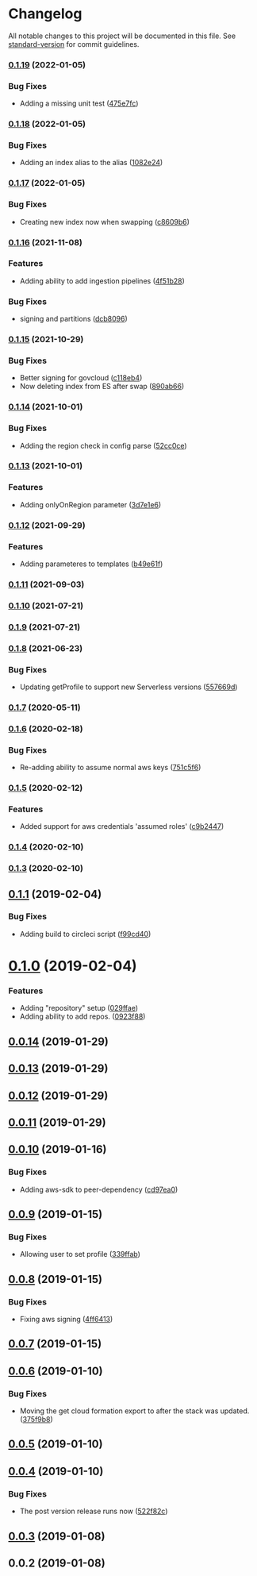 # Changelog

All notable changes to this project will be documented in this file. See [standard-version](https://github.com/conventional-changelog/standard-version) for commit guidelines.

### [0.1.19](https://github.com/XappMedia/serverless-setup-elasticsearch-plugin/compare/v0.1.18...v0.1.19) (2022-01-05)


### Bug Fixes

* Adding a missing unit test ([475e7fc](https://github.com/XappMedia/serverless-setup-elasticsearch-plugin/commit/475e7fc3deea9189b797daaea733f0818d310b0c))

### [0.1.18](https://github.com/XappMedia/serverless-setup-elasticsearch-plugin/compare/v0.1.17...v0.1.18) (2022-01-05)


### Bug Fixes

* Adding an index alias to the alias ([1082e24](https://github.com/XappMedia/serverless-setup-elasticsearch-plugin/commit/1082e24c7c95f3591d9a85ece8e0c00cfd2051e8))

### [0.1.17](https://github.com/XappMedia/serverless-setup-elasticsearch-plugin/compare/v0.1.16...v0.1.17) (2022-01-05)


### Bug Fixes

* Creating new index now when swapping ([c8609b6](https://github.com/XappMedia/serverless-setup-elasticsearch-plugin/commit/c8609b680cef8fb5fa960bf167711c24cfa58642))

### [0.1.16](https://github.com/XappMedia/serverless-setup-elasticsearch-plugin/compare/v0.1.15...v0.1.16) (2021-11-08)


### Features

* Adding ability to add ingestion pipelines ([4f51b28](https://github.com/XappMedia/serverless-setup-elasticsearch-plugin/commit/4f51b2814d01f2d62bc3e894bb2a21cdc476f961))


### Bug Fixes

* signing and partitions ([dcb8096](https://github.com/XappMedia/serverless-setup-elasticsearch-plugin/commit/dcb80965b1b4fd70155b1dea34b0d9e5ffb584a2))

### [0.1.15](https://github.com/XappMedia/serverless-setup-elasticsearch-plugin/compare/v0.1.14...v0.1.15) (2021-10-29)


### Bug Fixes

* Better signing for govcloud ([c118eb4](https://github.com/XappMedia/serverless-setup-elasticsearch-plugin/commit/c118eb426ef0b0572ac1ffe59b4bc5f5314a10ae))
* Now deleting index from ES after swap ([890ab66](https://github.com/XappMedia/serverless-setup-elasticsearch-plugin/commit/890ab663ebacfdf3faf6555086ab135bc78ff2bc))

### [0.1.14](https://github.com/XappMedia/serverless-setup-elasticsearch-plugin/compare/v0.1.13...v0.1.14) (2021-10-01)


### Bug Fixes

* Adding the region check in config parse ([52cc0ce](https://github.com/XappMedia/serverless-setup-elasticsearch-plugin/commit/52cc0cea3ba3c4d03c2589210a6b364dc9e9a0ad))

### [0.1.13](https://github.com/XappMedia/serverless-setup-elasticsearch-plugin/compare/v0.1.12...v0.1.13) (2021-10-01)


### Features

* Adding onlyOnRegion parameter ([3d7e1e6](https://github.com/XappMedia/serverless-setup-elasticsearch-plugin/commit/3d7e1e6ffc866e8d79048868b94eb40a950574ad))

### [0.1.12](https://github.com/XappMedia/serverless-setup-elasticsearch-plugin/compare/v0.1.11...v0.1.12) (2021-09-29)


### Features

* Adding parameteres to templates ([b49e61f](https://github.com/XappMedia/serverless-setup-elasticsearch-plugin/commit/b49e61f227d46b909a205670e985ad449a74cc7c))

### [0.1.11](https://github.com/XappMedia/serverless-setup-elasticsearch-plugin/compare/v0.1.10...v0.1.11) (2021-09-03)

### [0.1.10](https://github.com/XappMedia/serverless-setup-elasticsearch-plugin/compare/v0.1.9...v0.1.10) (2021-07-21)

### [0.1.9](https://github.com/XappMedia/serverless-setup-elasticsearch-plugin/compare/v0.1.8...v0.1.9) (2021-07-21)

### [0.1.8](https://github.com/XappMedia/serverless-setup-elasticsearch-plugin/compare/v0.1.7...v0.1.8) (2021-06-23)


### Bug Fixes

* Updating getProfile to support new Serverless versions ([557669d](https://github.com/XappMedia/serverless-setup-elasticsearch-plugin/commit/557669df8f8c60949a705d01063d1a8bc106d6c1))

### [0.1.7](https://github.com/XappMedia/serverless-setup-elasticsearch-plugin/compare/v0.1.6...v0.1.7) (2020-05-11)

### [0.1.6](https://github.com/XappMedia/serverless-setup-elasticsearch-plugin/compare/v0.1.5...v0.1.6) (2020-02-18)


### Bug Fixes

* Re-adding ability to assume normal aws keys ([751c5f6](https://github.com/XappMedia/serverless-setup-elasticsearch-plugin/commit/751c5f6f743025a0e41c766848d093f3582b6ee8))

### [0.1.5](https://github.com/XappMedia/serverless-setup-elasticsearch-plugin/compare/v0.1.4...v0.1.5) (2020-02-12)


### Features

* Added support for aws credentials 'assumed roles' ([c9b2447](https://github.com/XappMedia/serverless-setup-elasticsearch-plugin/commit/c9b244756b22cea1f002e59667f08c524a83e2b8))

### [0.1.4](https://github.com/XappMedia/serverless-setup-elasticsearch-plugin/compare/v0.1.3...v0.1.4) (2020-02-10)

### [0.1.3](https://github.com/XappMedia/serverless-setup-elasticsearch-plugin/compare/v0.1.1...v0.1.3) (2020-02-10)

<a name="0.1.1"></a>
## [0.1.1](https://github.com/XappMedia/serverless-setup-elasticsearch-plugin/compare/v0.1.0...v0.1.1) (2019-02-04)


### Bug Fixes

* Adding build to circleci script ([f99cd40](https://github.com/XappMedia/serverless-setup-elasticsearch-plugin/commit/f99cd40))



<a name="0.1.0"></a>
# [0.1.0](https://github.com/XappMedia/serverless-setup-elasticsearch-plugin/compare/v0.0.14...v0.1.0) (2019-02-04)


### Features

* Adding "repository" setup ([029ffae](https://github.com/XappMedia/serverless-setup-elasticsearch-plugin/commit/029ffae))
* Adding ability to add repos. ([0923f88](https://github.com/XappMedia/serverless-setup-elasticsearch-plugin/commit/0923f88))



<a name="0.0.14"></a>
## [0.0.14](https://github.com/XappMedia/serverless-setup-elasticsearch-plugin/compare/v0.0.13...v0.0.14) (2019-01-29)



<a name="0.0.13"></a>
## [0.0.13](https://github.com/XappMedia/serverless-setup-elasticsearch-plugin/compare/v0.0.12...v0.0.13) (2019-01-29)



<a name="0.0.12"></a>
## [0.0.12](https://github.com/XappMedia/serverless-setup-elasticsearch-plugin/compare/v0.0.11...v0.0.12) (2019-01-29)



<a name="0.0.11"></a>
## [0.0.11](https://github.com/XappMedia/serverless-setup-elasticsearch-plugin/compare/v0.0.10...v0.0.11) (2019-01-29)



<a name="0.0.10"></a>
## [0.0.10](https://github.com/XappMedia/serverless-setup-elasticsearch-plugin/compare/v0.0.9...v0.0.10) (2019-01-16)


### Bug Fixes

* Adding aws-sdk to peer-dependency ([cd97ea0](https://github.com/XappMedia/serverless-setup-elasticsearch-plugin/commit/cd97ea0))



<a name="0.0.9"></a>
## [0.0.9](https://github.com/XappMedia/serverless-setup-elasticsearch-plugin/compare/v0.0.8...v0.0.9) (2019-01-15)


### Bug Fixes

* Allowing user to set profile ([339ffab](https://github.com/XappMedia/serverless-setup-elasticsearch-plugin/commit/339ffab))



<a name="0.0.8"></a>
## [0.0.8](https://github.com/XappMedia/serverless-setup-elasticsearch-plugin/compare/v0.0.7...v0.0.8) (2019-01-15)


### Bug Fixes

* Fixing aws signing ([4ff6413](https://github.com/XappMedia/serverless-setup-elasticsearch-plugin/commit/4ff6413))



<a name="0.0.7"></a>
## [0.0.7](https://github.com/XappMedia/serverless-setup-elasticsearch-plugin/compare/v0.0.6...v0.0.7) (2019-01-15)



<a name="0.0.6"></a>
## [0.0.6](https://github.com/XappMedia/serverless-setup-elasticsearch-plugin/compare/v0.0.5...v0.0.6) (2019-01-10)


### Bug Fixes

* Moving the get cloud formation export to after the stack was updated. ([375f9b8](https://github.com/XappMedia/serverless-setup-elasticsearch-plugin/commit/375f9b8))



<a name="0.0.5"></a>
## [0.0.5](https://github.com/XappMedia/serverless-setup-elasticsearch-plugin/compare/v0.0.4...v0.0.5) (2019-01-10)



<a name="0.0.4"></a>
## [0.0.4](https://github.com/XappMedia/serverless-setup-elasticsearch-plugin/compare/v0.0.3...v0.0.4) (2019-01-10)


### Bug Fixes

* The post version release runs now ([522f82c](https://github.com/XappMedia/serverless-setup-elasticsearch-plugin/commit/522f82c))



<a name="0.0.3"></a>
## [0.0.3](https://github.com/XappMedia/serverless-setup-elasticsearch-plugin/compare/v0.0.2...v0.0.3) (2019-01-08)



<a name="0.0.2"></a>
## 0.0.2 (2019-01-08)
